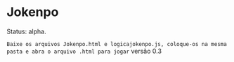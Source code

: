 <h1>Jokenpo</h1>

Status: alpha.

``
Baixe os arquivos Jokenpo.html e logicajokenpo.js, coloque-os na mesma pasta e abra o arquivo .html para jogar
``
versão 0.3
